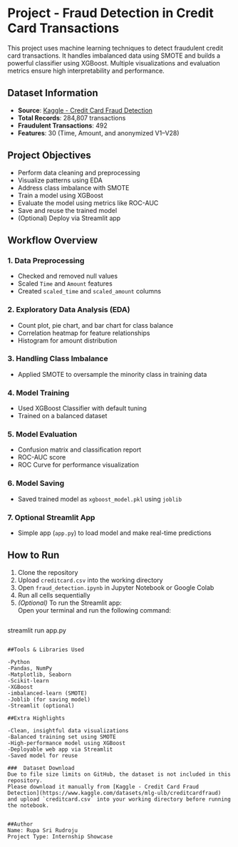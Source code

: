 # Project - Fraud Detection in Credit Card Transactions

This project uses machine learning techniques to detect fraudulent credit card transactions. It handles imbalanced data using SMOTE and builds a powerful classifier using XGBoost. Multiple visualizations and evaluation metrics ensure high interpretability and performance.

## Dataset Information

- **Source**: [Kaggle - Credit Card Fraud Detection](https://www.kaggle.com/datasets/mlg-ulb/creditcardfraud)
- **Total Records**: 284,807 transactions  
- **Fraudulent Transactions**: 492  
- **Features**: 30 (Time, Amount, and anonymized V1–V28)

## Project Objectives

- Perform data cleaning and preprocessing  
- Visualize patterns using EDA  
- Address class imbalance with SMOTE  
- Train a model using XGBoost  
- Evaluate the model using metrics like ROC-AUC  
- Save and reuse the trained model  
- (Optional) Deploy via Streamlit app

## Workflow Overview

### 1. Data Preprocessing
- Checked and removed null values  
- Scaled `Time` and `Amount` features  
- Created `scaled_time` and `scaled_amount` columns

### 2. Exploratory Data Analysis (EDA)
- Count plot, pie chart, and bar chart for class balance  
- Correlation heatmap for feature relationships  
- Histogram for amount distribution

### 3. Handling Class Imbalance
- Applied SMOTE to oversample the minority class in training data

### 4. Model Training
- Used XGBoost Classifier with default tuning  
- Trained on a balanced dataset

### 5. Model Evaluation
- Confusion matrix and classification report  
- ROC-AUC score  
- ROC Curve for performance visualization

### 6. Model Saving
- Saved trained model as `xgboost_model.pkl` using `joblib`

### 7. Optional Streamlit App
- Simple app (`app.py`) to load model and make real-time predictions



## How to Run

1. Clone the repository  
2. Upload `creditcard.csv` into the working directory  
3. Open `fraud_detection.ipynb` in Jupyter Notebook or Google Colab  
4. Run all cells sequentially  
5. *(Optional)* To run the Streamlit app:  
   Open your terminal and run the following command:
   ```bash
streamlit run app.py
```

##Tools & Libraries Used

-Python
-Pandas, NumPy
-Matplotlib, Seaborn
-Scikit-learn
-XGBoost
-imbalanced-learn (SMOTE)
-Joblib (for saving model)
-Streamlit (optional)

##Extra Highlights

-Clean, insightful data visualizations
-Balanced training set using SMOTE
-High-performance model using XGBoost
-Deployable web app via Streamlit
-Saved model for reuse

###  Dataset Download  
Due to file size limits on GitHub, the dataset is not included in this repository.  
Please download it manually from [Kaggle - Credit Card Fraud Detection](https://www.kaggle.com/datasets/mlg-ulb/creditcardfraud) and upload `creditcard.csv` into your working directory before running the notebook.


##Author
Name: Rupa Sri Rudroju
Project Type: Internship Showcase
